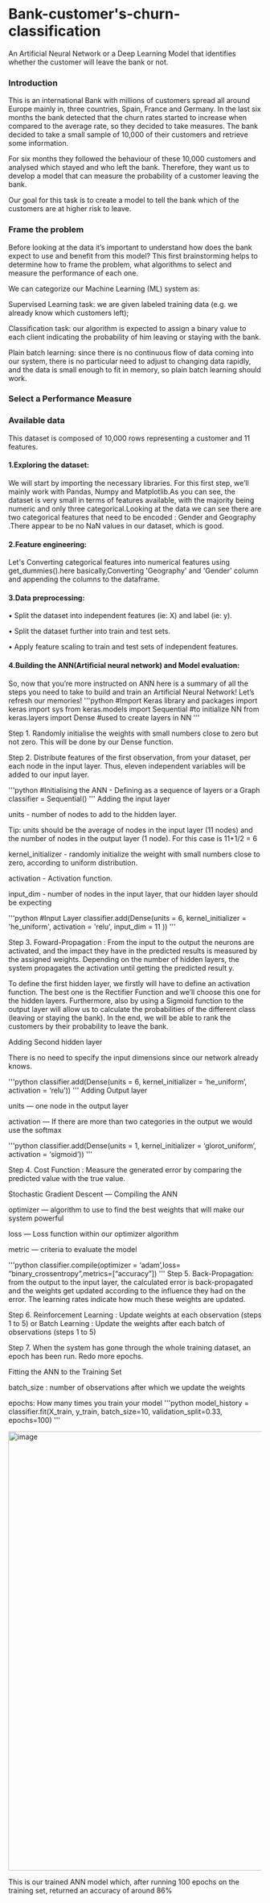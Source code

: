 # Bank-customer's-churn-classification
An Artificial Neural Network or a Deep Learning Model that identifies whether the customer will leave the bank or not.

### Introduction

This is an international Bank with millions of customers spread all around Europe mainly in, three countries, Spain, France and Germany. In the last six months the bank detected that the churn rates started to increase when compared to the average rate, so they decided to take measures. The bank decided to take a small sample of 10,000 of their customers and retrieve some information.

For six months they followed the behaviour of these 10,000 customers and analysed which stayed and who left the bank. Therefore, they want us to develop a model that can measure the probability of a customer leaving the bank.

Our goal for this task is to create a model to tell the bank which of the customers are at higher risk to leave.

### Frame the problem

Before looking at the data it’s important to understand how does the bank expect to use and benefit from this model? This first brainstorming helps to determine how to frame the problem, what algorithms to select and measure the performance of each one.

We can categorize our Machine Learning (ML) system as:

Supervised Learning task: we are given labeled training data (e.g. we already know which customers left);

Classification task: our algorithm is expected to assign a binary value to each client indicating the probability of him leaving or staying with the bank.

Plain batch learning: since there is no continuous flow of data coming into our system, there is no particular need to adjust to changing data rapidly, and the data is small enough to fit in memory, so plain batch learning should work.

### Select a Performance Measure
### Available data
This dataset is composed of 10,000 rows representing a customer and 11 features.

 #### 1.Exploring the dataset:
 
   We will start by importing the necessary libraries. For this first step, we’ll mainly work with Pandas, Numpy and Matplotlib.As you can see, the dataset is very small in terms of features available, with the majority being numeric and only three categorical.Looking at the data we can see there are two categorical features that need to be encoded : Gender and Geography .There appear to be no NaN values in our dataset, which is good.
   
 #### 2.Feature engineering: 
 
  Let's Converting categorical features into numerical features using get_dummies().here basically,Converting 'Geography' and 'Gender' column and appending the columns to the dataframe.
 
 #### 3.Data preprocessing:
 • Split the dataset into independent features (ie: X) and label (ie: y).

 • Split the dataset further into train and test sets.

 • Apply feature scaling to train and test sets of independent features.
 
 #### 4.Building the ANN(Artificial neural network) and Model evaluation:
 So, now that you’re more instructed on ANN here is a summary of all the steps you need to take to build and train an Artificial Neural Network! Let’s refresh our memories!
 '''python
    #Import Keras library and packages
    import keras
    import sys
    from keras.models import Sequential #to initialize NN
    from keras.layers import Dense #used to create layers in NN
 '''


Step 1. Randomly initialise the weights with small numbers close to zero but not zero. This will be done by our Dense function.

Step 2. Distribute features of the first observation, from your dataset, per each node in the input layer. Thus, eleven independent variables will be added to our input layer.

'''python
   #Initialising the ANN - Defining as a sequence of layers or a Graph
   classifier = Sequential()
'''
Adding the input layer

units - number of nodes to add to the hidden layer.

Tip: units should be the average of nodes in the input layer (11 nodes) and the number of nodes in the output layer (1 node). For this case is 11+1/2 = 6

kernel_initializer - randomly initialize the weight with small numbers close to zero, according to uniform distribution.

activation - Activation function.

input_dim - number of nodes in the input layer, that our hidden layer should be expecting

'''python
   #Input Layer
   classifier.add(Dense(units = 6, kernel_initializer = 'he_uniform', activation = 'relu', input_dim = 11 ))
'''

Step 3. Foward-Propagation : 
From the input to the output the neurons are activated, and the impact they have in the predicted results is measured by the assigned weights. Depending on the number of hidden layers, the system propagates the activation until getting the predicted result y.

To define the first hidden layer, we firstly will have to define an activation function. The best one is the Rectifier Function and we’ll choose this one for the hidden layers. Furthermore, also by using a Sigmoid function to the output layer will allow us to calculate the probabilities of the different class (leaving or staying the bank). In the end, we will be able to rank the customers by their probability to leave the bank.

Adding Second hidden layer

There is no need to specify the input dimensions since our network already knows.

'''python
   classifier.add(Dense(units = 6, kernel_initializer = ‘he_uniform’, activation = ‘relu’))
'''
Adding Output layer

units — one node in the output layer

activation — If there are more than two categories in the output we would use the softmax

'''python
classifier.add(Dense(units = 1, kernel_initializer = ‘glorot_uniform’, activation = ‘sigmoid’))
'''

Step 4. Cost Function : Measure the generated error by comparing the predicted value with the true value.

Stochastic Gradient Descent — Compiling the ANN

optimizer — algorithm to use to find the best weights that will make our system powerful

loss — Loss function within our optimizer algorithm

metric — criteria to evaluate the model

'''python
classifier.compile(optimizer = ‘adam’,loss= “binary_crossentropy”,metrics=[“accuracy”])
'''
Step 5. Back-Propagation: from the output to the input layer, the calculated error is back-propagated and the weights get updated according to the influence they had on the error. The learning rates indicate how much these weights are updated.

Step 6. Reinforcement Learning : Update weights at each observation (steps 1 to 5) or Batch Learning : Update the weights after each batch of observations (steps 1 to 5)

Step 7. When the system has gone through the whole training dataset, an epoch has been run. Redo more epochs.

Fitting the ANN to the Training Set

batch_size : number of observations after which we update the weights

epochs: How many times you train your model
'''python
   model_history = classifier.fit(X_train, y_train, batch_size=10, validation_split=0.33, epochs=100)
'''   

<img width="872" alt="image" src="https://user-images.githubusercontent.com/76062756/148526056-8b75759d-9c60-4226-bfd3-97e3e9a9888f.png">

This is our trained ANN model which, after running 100 epochs on the training set, returned an accuracy of around 86%
 
 



 
 
 
 
 

